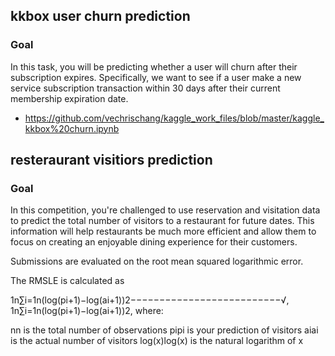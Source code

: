 ## kkbox user churn prediction

### Goal

In this task, you will be predicting whether a user will churn after their subscription expires. Specifically, we want to see if a user make a new service subscription transaction within 30 days after their current membership expiration date.

- https://github.com/vechrischang/kaggle_work_files/blob/master/kaggle_kkbox%20churn.ipynb

 

## resteraurant visitiors prediction

### Goal

In this competition, you're challenged to use reservation and visitation data to predict the total number of visitors to a restaurant for future dates. This information will help restaurants be much more efficient and allow them to focus on creating an enjoyable dining experience for their customers.

Submissions are evaluated on the root mean squared logarithmic error.

The RMSLE is calculated as

1n∑i=1n(log(pi+1)−log(ai+1))2−−−−−−−−−−−−−−−−−−−−−−−−−−√,
1n∑i=1n(log⁡(pi+1)−log⁡(ai+1))2,
where:

nn is the total number of observations 
pipi is your prediction of visitors
aiai is the actual number of visitors 
log(x)log⁡(x) is the natural logarithm of x

